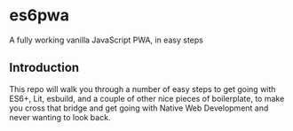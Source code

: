 # es6pwa
A fully working vanilla JavaScript PWA, in easy steps

## Introduction

This repo will walk you through a number of easy steps to get going with ES6+, Lit, esbuild, and a couple of other nice pieces of boilerplate, to make you cross that bridge and get going with Native Web Development and never wanting to look back.


